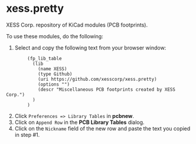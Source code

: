 xess.pretty
===========

XESS Corp. repository of KiCad modules (PCB footprints).

To use these modules, do the following:

1. Select and copy the following text from your browser window:  

```
        (fp_lib_table
          (lib
            (name XESS)
            (type Github)
            (uri https://github.com/xesscorp/xess.pretty)
            (options "")
            (descr "Miscellaneous PCB footprints created by XESS Corp.")
          )
        )
```

2. Click `Preferences => Library Tables` in **pcbnew**.
3. Click on `Append Row` in the **PCB Library Tables** dialog.
4. Click on the `Nickname` field of the new row and paste the text you copied in step #1.

